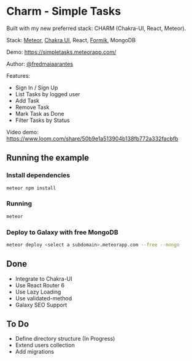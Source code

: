 # Charm - Simple Tasks
Built with my new preferred stack: CHARM (Chakra-UI, React, Meteor).

Stack: [Meteor](https://meteor.com), [Chakra UI](https://chakra-ui.com/), React, [Formik](https://formik.org/), MongoDB

Demo: https://simpletasks.meteorapp.com/

Author: [@fredmaiaarantes](https://twitter.com/fredmaiaarantes)

Features:
- Sign In / Sign Up
- List Tasks by logged user
- Add Task
- Remove Task
- Mark Task as Done
- Filter Tasks by Status

Video demo:
https://www.loom.com/share/50b9e1a513904b138fb772a332facbfb

## Running the example

### Install dependencies

```bash
meteor npm install
```

### Running

```bash
meteor
```

### Deploy to Galaxy with free MongoDB
```bash
meteor deploy <select a subdomain>.meteorapp.com --free --mongo
```

## Done
- Integrate to Chakra-UI
- Use React Router 6 
- Use Lazy Loading
- Use validated-method
- Galaxy SEO Support

## To Do
- Define directory structure (In Progress)
- Extend users collection
- Add migrations
